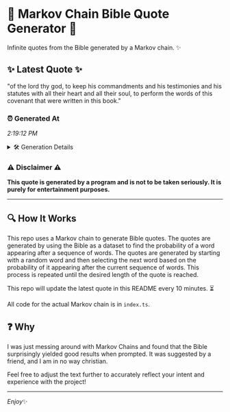 # 📖 Markov Chain Bible Quote Generator 📖

Infinite quotes from the Bible generated by a Markov chain. ✨

## ✨ Latest Quote ✨
"of the lord thy god, to keep his commandments and his testimonies and his statutes with all their heart and all their soul, to perform the words of this covenant that were written in this book."

### ⏰ Generated At
*2:19:12 PM*

<details>
    <summary>🛠️ Generation Details</summary>
    <p>
        <strong>🌱 Seed:</strong> of<br>
        <strong>🔄 Iterations:</strong> 35<br>
        <strong>📜 Context History:</strong><br>[ of ]: the<br>[ of, the ]: lord<br>[ of, the, lord ]: thy<br>[ of, the, lord, thy ]: god,<br>[ of, the, lord, thy, god, ]: to<br>[ of, the, lord, thy, god,, to ]: keep<br>[ the, lord, thy, god,, to, keep ]: his<br>[ lord, thy, god,, to, keep, his ]: commandments<br>[ thy, god,, to, keep, his, commandments ]: and<br>[ god,, to, keep, his, commandments, and ]: his<br>[ to, keep, his, commandments, and, his ]: testimonies<br>[ keep, his, commandments, and, his, testimonies ]: and<br>[ his, commandments, and, his, testimonies, and ]: his<br>[ commandments, and, his, testimonies, and, his ]: statutes<br>[ and, his, testimonies, and, his, statutes ]: with<br>[ his, testimonies, and, his, statutes, with ]: all<br>[ testimonies, and, his, statutes, with, all ]: their<br>[ and, his, statutes, with, all, their ]: heart<br>[ his, statutes, with, all, their, heart ]: and<br>[ statutes, with, all, their, heart, and ]: all<br>[ with, all, their, heart, and, all ]: their<br>[ all, their, heart, and, all, their ]: soul,<br>[ their, heart, and, all, their, soul, ]: to<br>[ heart, and, all, their, soul,, to ]: perform<br>[ and, all, their, soul,, to, perform ]: the<br>[ all, their, soul,, to, perform, the ]: words<br>[ their, soul,, to, perform, the, words ]: of<br>[ soul,, to, perform, the, words, of ]: this<br>[ to, perform, the, words, of, this ]: covenant<br>[ perform, the, words, of, this, covenant ]: that<br>[ the, words, of, this, covenant, that ]: were<br>[ words, of, this, covenant, that, were ]: written<br>[ of, this, covenant, that, were, written ]: in<br>[ this, covenant, that, were, written, in ]: this<br>[ covenant, that, were, written, in, this ]: book.<br>
    </p>
</details>

### ⚠️ Disclaimer ⚠️
**This quote is generated by a program and is not to be taken seriously. It is purely for entertainment purposes.**

---

## 🔍 How It Works

This repo uses a Markov chain to generate Bible quotes. The quotes are generated by using the Bible as a dataset to find the probability of a word appearing after a sequence of words. The quotes are generated by starting with a random word and then selecting the next word based on the probability of it appearing after the current sequence of words. This process is repeated until the desired length of the quote is reached.

This repo will update the latest quote in this README every 10 minutes. ⏳

All code for the actual Markov chain is in `index.ts`.

## ❓ Why

I was just messing around with Markov Chains and found that the Bible surprisingly yielded good results when prompted. 
It was suggested by a friend, and I am in no way christian.

Feel free to adjust the text further to accurately reflect your intent and experience with the project!

---

*Enjoy*✨
